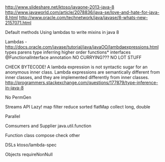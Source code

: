 http://www.slideshare.net/ktoso/javaone-2013-java-8
http://www.javaworld.com/article/2078836/java-se/love-and-hate-for-java-8.html
http://www.oracle.com/technetwork/java/javase/8-whats-new-2157071.html

Default methods
  Using lambdas to write mixins in java 8

Lambdas - http://docs.oracle.com/javase/tutorial/java/javaOO/lambdaexpressions.html
  types
  parens
  type inferring
  higher order functions*
  interfaces
  @FunctionalInterface annotation
  NO CURRYING???
  NO LOT STUFF

CHECK BYTECODE!
A lambda expression is not syntactic sugar for an anonymous inner class.
Lambda expressions are semantically different from inner classes, and they are implemented differently from inner classes.
http://programmers.stackexchange.com/questions/177879/type-inference-in-java-8

No PermGen

Streams API
  Lazy!
  map
  filter
  reduce
  sorted
  flatMap
  collect
  long, double

Parallel

Comsumers and Supplier
  java.util.function

Function class
  compose
  check other

DSLs
  ktoso/lambda-spec

Objects
  requireNonNull
